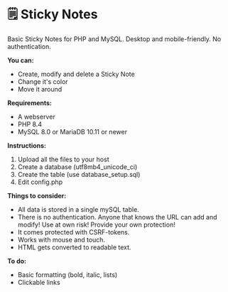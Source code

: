 # 🗒️ Sticky Notes
Basic Sticky Notes for PHP and MySQL. Desktop and mobile-friendly. No authentication. 


**You can:**
- Create, modify and delete a Sticky Note
- Change it's color
- Move it around

**Requirements:**
- A webserver
- PHP 8.4
- MySQL 8.0 or MariaDB 10.11 or newer

**Instructions:**
1. Upload all the files to your host
2. Create a database (utf8mb4_unicode_ci)
3. Create the table (use database_setup.sql)
4. Edit config.php

**Things to consider:**
- All data is stored in a single mySQL table.
- There is no authentication. Anyone that knows the URL can add and modify! Use at own risk! Provide your own protection!
- It comes protected with CSRF-tokens.
- Works with mouse and touch.
- HTML gets converted to readable text.

**To do:**
- Basic formatting (bold, italic, lists)
- Clickable links
